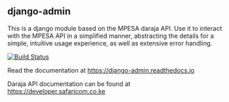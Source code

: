 ## django-admin
This is a django module based on the MPESA daraja API. Use it to interact with the MPESA API in a simplified manner, abstracting the details for a simple, intuitive usage experience, as well as extensive error handling.

[![Build Status](https://travis-ci.org/martinmogusu/django-daraja.svg?branch=master)](https://travis-ci.org/martinmogusu/django-daraja)

Read the documentation at https://django-admin.readthedocs.io

Daraja API documentation can be found at https://developer.safaricom.co.ke